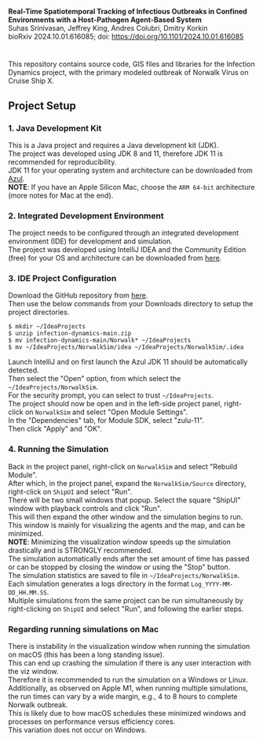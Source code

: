 **Real-Time Spatiotemporal Tracking of Infectious Outbreaks in Confined Environments with a Host-Pathogen Agent-Based System**  
Suhas Srinivasan, Jeffrey King, Andres Colubri, Dmitry Korkin  
bioRxiv 2024.10.01.616085; doi: https://doi.org/10.1101/2024.10.01.616085

#
This repository contains source code, GIS files and libraries for the Infection Dynamics project, with the primary modeled outbreak of Norwalk Virus on Cruise Ship X.

## Project Setup
### 1. Java Development Kit
This is a Java project and requires a Java development kit (JDK).   
The project was developed using JDK 8 and 11, therefore JDK 11 is recommended for reproducibility.  
JDK 11 for your operating system and architecture can be downloaded from [Azul](https://www.azul.com/downloads/?version=java-11-lts&package=jdk#zulu).  
**NOTE**: If you have an Apple Silicon Mac, choose the `ARM 64-bit` architecture (more notes for Mac at the end).

### 2. Integrated Development Environment
The project needs to be configured through an integrated development environment (IDE) for development and simulation.  
The project was developed using IntelliJ IDEA and the Community Edition (free) for your OS and architecture can be downloaded from [here](https://www.jetbrains.com/idea/download/).  

### 3. IDE Project Configuration 
Download the GitHub repository from [here](https://github.com/KorkinLab/infection-dynamics/archive/refs/heads/main.zip).  
Then use the below commands from your Downloads directory to setup the project directories.
```
$ mkdir ~/IdeaProjects
$ unzip infection-dynamics-main.zip
$ mv infection-dynamics-main/Norwalk* ~/IdeaProjects
$ mv ~/IdeaProjects/NorwalkSim/idea ~/IdeaProjects/NorwalkSim/.idea
```
Launch IntelliJ and on first launch the Azul JDK 11 should be automatically detected.  
Then select the "Open" option, from which select the `~/IdeaProjects/NorwalkSim`.  
For the security prompt, you can select to trust `~/IdeaProjects`.  
The project should now be open and in the left-side project panel, right-click on `NorwalkSim` and select "Open Module Settings".  
In the "Dependencies" tab, for Module SDK, select "zulu-11".  
Then click "Apply" and "OK".  

### 4. Running the Simulation
Back in the project panel, right-click on `NorwalkSim` and select "Rebuild Module".  
After which, in the project panel, expand the `NorwalkSim/Source` directory, right-click on `ShipUI` and select "Run".  
There will be two small windows that popup. Select the square "ShipUI" window with playback controls and click "Run".  
This will then expand the other window and the simulation begins to run.  
This window is mainly for visualizing the agents and the map, and can be minimized.  
**NOTE**: Minimizing the visualization window speeds up the simulation drastically and is STRONGLY recommended.  
The simulation automatically ends after the set amount of time has passed or can be stopped by closing the window or using the "Stop" button.  
The simulation statistics are saved to file in `~/IdeaProjects/NorwalkSim`.  
Each simulation generates a logs directory in the format `Log_YYYY-MM-DD_HH.MM.SS`.  
Multiple simulations from the same project can be run simultaneously by right-clicking on `ShipUI` and select "Run", and following the earlier steps.

### Regarding running simulations on Mac
There is instability in the visualization window when running the simulation on macOS (this has been a long standing issue).  
This can end up crashing the simulation if there is any user interaction with the viz window.  
Therefore it is recommended to run the simulation on a Windows or Linux.  
Additionally, as observed on Apple M1, when running multiple simulations, the run times can vary by a wide margin, e.g., 4 to 8 hours to complete Norwalk outbreak.  
This is likely due to how macOS schedules these minimized windows and processes on performance versus efficiency cores.  
This variation does not occur on Windows.  
